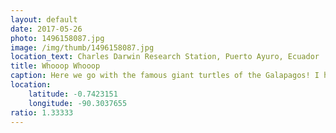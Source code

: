 ```yaml
---
layout: default
date: 2017-05-26
photo: 1496158087.jpg
image: /img/thumb/1496158087.jpg
location_text: Charles Darwin Research Station, Puerto Ayuro, Ecuador
title: Whooop Whooop
caption: Here we go with the famous giant turtles of the Galapagos! I have no idea how heavy neither how old they were, but they were very impressive for sure! However they were not doing much... rather boring after few minutes hahaha.
location:
    latitude: -0.7423151
    longitude: -90.3037655
ratio: 1.33333
---
```

